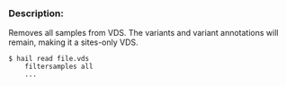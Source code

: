 <div class="cmdhead"></div>

<div class="description"></div>

<div class="synopsis"></div>

<div class="options"></div>

<div class="cmdsubsection">

### Description:

Removes all samples from VDS.  The variants and variant annotations will remain, making it a sites-only VDS.

```
$ hail read file.vds
    filtersamples all
    ...
```
</div>